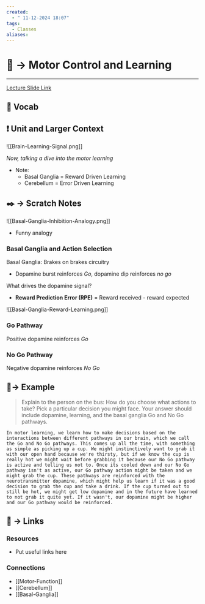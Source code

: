 ```yaml
---
created:
  - " 11-12-2024 18:07"
tags:
  - Classes
aliases:
---
```


# 📗 -> Motor Control and Learning
---
[Lecture Slide Link](https://canvas.ucdavis.edu/courses/915659/files?preview=25677806)

## 🎤 Vocab



## ❗ Unit and Larger Context
![[Brain-Learning-Signal.png]]

*Now, talking a dive into the motor learning*
- Note:
	- Basal Ganglia = Reward Driven Learning
	- Cerebellum = Error Driven Learning


## ✒️ -> Scratch Notes
![[Basal-Ganglia-Inhibition-Analogy.png]]
- Funny analogy

### Basal Ganglia and Action Selection
Basal Ganglia: Brakes on brakes circuitry
- Dopamine burst reinforces *Go*, dopamine dip reinforces *no go*

What drives the dopamine signal?
- **Reward Prediction Error (RPE)** = Reward received - reward expected

![[Basal-Ganglia-Reward-Learning.png]]
### Go Pathway
Positive dopamine reinforces *Go*

### No Go Pathway
Negative dopamine reinforces *No Go*


## 🧪-> Example
> Explain to the person on the bus: How do you choose what actions to take? Pick a particular decision you might face. Your answer should include dopamine, learning, and the basal ganglia Go and No Go pathways.
```
In motor learning, we learn how to make decisions based on the interactions between different pathways in our brain, which we call the Go and No Go pathways. This comes up all the time, with something as simple as picking up a cup. We might instinctively want to grab it with our open hand because we're thirsty, but if we know the cup is really hot we might wait before grabbing it because our No Go pathway is active and telling us not to. Once its cooled down and our No Go pathway isn't as active, our Go pathway action might be taken and we might grab the cup. These pathways are reinforced with the neurotransmitter dopamine, which might help us learn if it was a good decision to grab the cup and take a drink. If the cup turned out to still be hot, we might get low dopamine and in the future have learned to not grab it quite yet. If it wasn't, our dopamine might be higher and our Go pathway would be reinforced.
```

## 🔗 -> Links
### Resources
- Put useful links here


### Connections
- [[Motor-Function]]
- [[Cerebellum]]
- [[Basal-Ganglia]]
